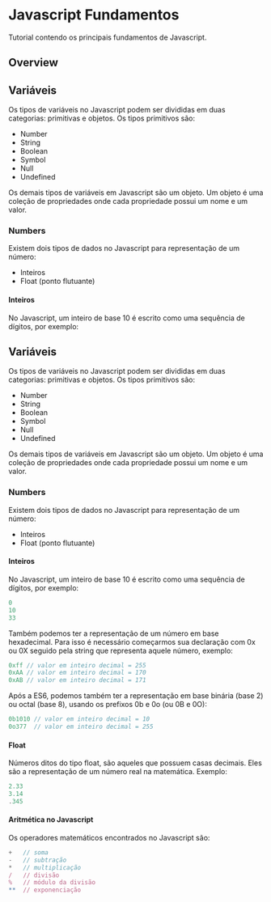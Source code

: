 # Javascript Fundamentos

Tutorial contendo os principais fundamentos de Javascript.


## Overview
## Variáveis
Os tipos de variáveis no Javascript podem ser divididas em duas categorias:
primitivas e objetos. 
Os tipos primitivos são:

- Number
- String
- Boolean
- Symbol
- Null
- Undefined

Os demais tipos de variáveis em Javascript são um objeto. 
Um objeto é uma coleção de propriedades onde cada propriedade
possui um nome e um valor. 

 ### Numbers ###
Existem dois tipos de dados no Javascript para 
representação de um número:

- Inteiros
- Float (ponto flutuante)

 #### Inteiros ####
No Javascript, um inteiro de base 10 é escrito como uma 
sequência de dígitos, por exemplo:


## Variáveis
Os tipos de variáveis no Javascript podem ser divididas em duas categorias:
primitivas e objetos. 
Os tipos primitivos são:

- Number
- String
- Boolean
- Symbol
- Null
- Undefined

Os demais tipos de variáveis em Javascript são um objeto. 
Um objeto é uma coleção de propriedades onde cada propriedade
possui um nome e um valor. 

 ### Numbers ###
Existem dois tipos de dados no Javascript para 
representação de um número:

- Inteiros
- Float (ponto flutuante)

 #### Inteiros ####
No Javascript, um inteiro de base 10 é escrito como uma 
sequência de dígitos, por exemplo:

```javascript
0
10
33
```
Também podemos ter a representação de um número 
em base hexadecimal. Para isso é necessário começarmos
sua declaração com 0x ou 0X seguido pela string que representa
aquele número, exemplo:

```javascript
0xff // valor em inteiro decimal = 255
0xAA // valor em inteiro decimal = 170 
0xAB // valor em inteiro decimal = 171 
```
Após a ES6, podemos também ter a representação em base binária (base 2) ou octal (base 8),
usando os prefixos 0b e 0o (ou 0B e 0O):
```javascript
0b1010 // valor em inteiro decimal = 10
0o377  // valor em inteiro decimal = 255
```

 #### Float ####
 Números ditos do tipo float, são aqueles que possuem casas decimais.
 Eles são a representação de um número real na matemática. Exemplo:
```javascript
2.33
3.14
.345
```
 #### Aritmética no Javascript ####
 Os operadores matemáticos encontrados no Javascript são:
 ```javascript
+   // soma
-   // subtração
*   // multiplicação
/   // divisão
%   // módulo da divisão
**  // exponenciação 
```

